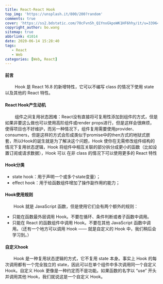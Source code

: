 ```yaml
---
title: React-React Hook
top_img: 'https://unsplash.it/800/200?random'
comments: true
cover: 'https://ss2.bdstatic.com/70cFvnSh_Q1YnxGkpoWK1HF6hhy/it/u=3396435274,4251997814&fm=26&gp=0.jpg'
copyright_author: bo.wang
sitemap: true
abbrlink: 41014
date: 2020-06-14 15:28:40
tags: 
   - React
   - Web
categories: [Web, React]
---
```


#### 前言
&emsp;&emsp; Hook 是 React 16.8 的新增特性，它可以不编写 class 的情况下使用 state 以及其他的 React 特性。

#### React Hook产生动机
&emsp;&emsp; 组件之间复用状态困难：React没有直接将可复用性添加到组件的方式，但是如果非要这么做也可以使用高阶组件或render props进行，但是这样会很麻烦，使得项目也不好维护，而另一种情况下，组件复用需要使用provider、consumers，但是这样的方式会形成类似于promise中的then方式的地狱式嵌套，所以Hook的诞生就是为了解决这个问题，Hook 使你在无需修改组件结构的情况下复用状态逻辑，Hook 将组件中相互关联的部分拆分成更小的函数（比如设置订阅或请求数据），Hook 可以
在非 class 的情况下可以使用更多的 React 特性

#### Hook分类
  - state hook：用于声明一个或多个state变量）；
  - effect hook：用于给函数组件增加了操作副作用的能力；

#### Hook使用规则
&emsp;&emsp;Hook 就是 JavaScript 函数，但是使用它们会有两个额外的规则：
   - 只能在函数最外层调用 Hook。不要在循环、条件判断或者子函数中调用。
   - 只能在 React 的函数组件中调用 Hook。不要在其他 JavaScript 函数中调用。（还有一个地方可以调用 Hook —— 就是自定义的 Hook 中，我们稍后会学习到。）

#### 自定义hook
&emsp;&emsp;Hook 是一种复用状态逻辑的方式，它不复用 state 本身。事实上 Hook 的每次调用都有一个完全独立的 state，因此可以在单个组件中多次调用同一个自定义 Hook。自定义 Hook 更像是一种约定而不是功能。如果函数的名字以 “use” 开头并调用其他 Hook，我们就说这是一个自定义 Hook。
